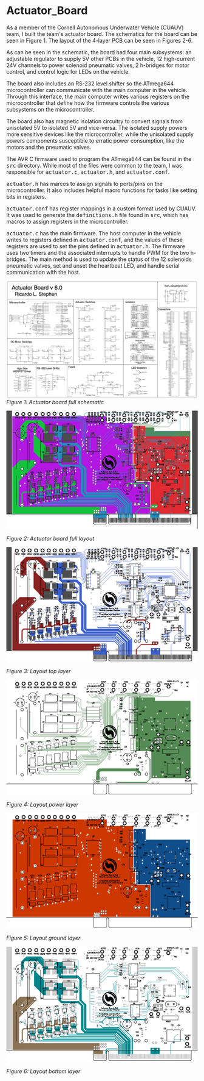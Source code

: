 Actuator_Board
==============
As a member of the Cornell Autonomous Underwater Vehicle (CUAUV) team, I built
the team's actuator board. The schematics for the board can be seen in Figure 1.
The layout of the 4-layer PCB can be seen in Figures 2-6.

As can be seen in the schematic, the board had four main subsystems: an
adjustable regulator to supply 5V other PCBs in the vehicle, 12 high-current
24V channels to power solenoid pneumatic valves, 2 h-bridges for motor
control, and control logic for LEDs on the vehicle.

The board also includes an RS-232 level shifter so the ATmega644 microcontroller
can communicate with the main computer in the vehicle. Through this interface,
the main computer writes various registers on the microcontroller that define
how the firmware controls the various subsystems on the microcontroller.

The board also has magnetic isolation circuitry to convert signals from
unisolated 5V to isolated 5V and vice-versa. The isolated supply powers more
sensitive devices like the microcontroller, while the unisolated supply powers
components susceptible to erratic power consumption, like the motors and the
pneumatic valves.

The AVR C firmware used to program the ATmega644 can be found in the
<tt>src</tt> directory. While most of the files were common to the team, I was
responsible for <tt>actuator.c</tt>, <tt>actuator.h</tt>, and
<tt>actuator.conf</tt>.

<tt>actuator.h</tt> has marcos to assign signals to ports/pins on the
microcontroller. It also includes helpful macro functions for tasks like setting
bits in registers.
		 
<tt>actuator.conf</tt> has register mappings in a custom format used by CUAUV.
It was used to generate the <tt>definitions.h</tt> file found in <tt>src</tt>,
which has macros to assign registers in the microcontroller.

<tt>actuator.c</tt> has the main firmware. The host computer in the vehicle
writes to registers defined in <tt>actuator.conf</tt>, and the values of these
registers are used to set the pins defined in <tt>actuator.h</tt>. The firmware
uses two timers and the associated interrupts to handle PWM for the two 
h-bridges. The main method is used to update the status of the 12 solenoids
pneumatic valves, set and unset the heartbeat LED, and handle serial
communication with the host.

![Actuator board full schematic](https://github.com/RicardoStephen/Actuator_Board/blob/master/media/actuator_schematic_full.jpg)
*Figure 1: Actuator board full schematic*

![Actuator board full layout](https://github.com/RicardoStephen/Actuator_Board/blob/master/media/actuator_layout_full.jpg)

*Figure 2: Actuator board full layout*

![Layout top layer](https://github.com/RicardoStephen/Actuator_Board/blob/master/media/actuator_layout_top.jpg)

*Figure 3: Layout top layer*

![Layout power layer](https://github.com/RicardoStephen/Actuator_Board/blob/master/media/actuator_layout_power.jpg)

*Figure 4: Layout power layer*

![Layout ground layer](https://github.com/RicardoStephen/Actuator_Board/blob/master/media/actuator_layout_ground.jpg)

*Figure 5: Layout ground layer*

![Layout bottom layer](https://github.com/RicardoStephen/Actuator_Board/blob/master/media/actuator_layout_bottom.jpg)

*Figure 6: Layout bottom layer*
